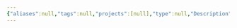 ```yaml
---
{"aliases":null,"tags":null,"projects":[null],"type":null,"Description":null,"Areas":null,"publish":true,"date created":"2025-01-14T15:25","date modified":"2025-01-14T17:29","PassFrontmatter":true,"created":"2025-01-14T17:29:46.732+05:30","updated":"2025-01-14T17:29:46.732+05:30"}
---
```



